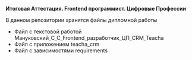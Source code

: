 **Итоговая Аттестация. Frontend программист. Цифровые Профессии**

В данном репозитории хранятся файлы дипломной работы 

- Файл с текстовой работой Мануковский_С_С_Frontend_разработчик_ЦП_CRM_Teacha
- Файл с приложением teacha_crm
- Файл с зависимостями requirements 
